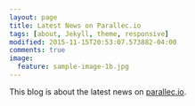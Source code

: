 ```yaml
---
layout: page
title: Latest News on Parallec.io
tags: [about, Jekyll, theme, responsive]
modified: 2015-11-15T20:53:07.573882-04:00
comments: true
image:
  feature: sample-image-1b.jpg
---
```


This blog is about the latest news on [parallec.io](http://www.parallec.io).
